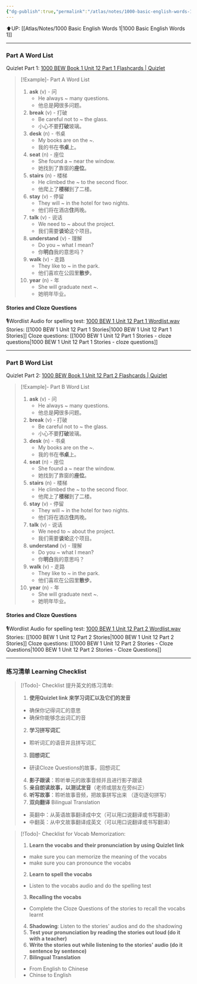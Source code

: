 ```yaml
---
{"dg-publish":true,"permalink":"/atlas/notes/1000-basic-english-words-1-unit-12/"}
---
```


⬆️UP: [[Atlas/Notes/1000 Basic English Words 1\|1000 Basic English Words 1]]

---
### Part A Word List
Quizlet Part 1: [1000 BEW Book 1 Unit 12 Part 1 Flashcards | Quizlet](https://quizlet.com/my/938425437/1000-bew-book-1-unit-12-part-1-flash-cards/?i=1vbzw5&x=1jqt)

> [!Example]- Part A Word List
> 1. **ask** (v) - 问  
>     - He always ~ many questions.  
>     - 他总是**问**很多问题。
> 2. **break** (v) - 打破  
>     - Be careful not to ~ the glass.  
>     - 小心不要**打破**玻璃。
> 3. **desk** (n) - 书桌  
>     - My books are on the ~.  
>     - 我的书在**书桌**上。
> 4. **seat** (n) - 座位  
>     - She found a ~ near the window.  
>     - 她找到了靠窗的**座位**。
> 5. **stairs** (n) - 楼梯  
>     - He climbed the ~ to the second floor.  
>     - 他爬上了**楼梯**到了二楼。
> 6. **stay** (v) - 停留  
>     - They will ~ in the hotel for two nights.  
>     - 他们将在酒店**住**两晚。
> 7. **talk** (v) - 说话  
>     - We need to ~ about the project.  
>     - 我们需要**谈论**这个项目。
> 8. **understand** (v) - 理解  
>     - Do you ~ what I mean?  
>     - 你**明白**我的意思吗？
> 9. **walk** (v) - 走路  
>     - They like to ~ in the park.  
>     - 他们喜欢在公园里**散步**。
> 10. **year** (n) - 年  
>     - She will graduate next ~.  
>     - 她明年毕业。

#### Stories and Cloze Questions
🎙️Wordlist Audio for spelling test: [1000 BEW 1 Unit 12 Part 1 Wordlist.wav]()
Stories: [[1000 BEW 1 Unit 12 Part 1 Stories\|1000 BEW 1 Unit 12 Part 1 Stories]]
Cloze questions: [[1000 BEW 1 Unit 12 Part 1 Stories - cloze questions\|1000 BEW 1 Unit 12 Part 1 Stories - cloze questions]]

---
### Part B Word List
Quizlet Part 2: [1000 BEW Book 1 Unit 12 Part 2 Flashcards | Quizlet](https://quizlet.com/my/938425422/1000-bew-book-1-unit-12-part-2-flash-cards/?i=1vbzw5&x=1jqt)

> [!Example]- Part B Word List
> 1. **ask** (v) - 问  
>     - He always ~ many questions.  
>     - 他总是**问**很多问题。
> 2. **break** (v) - 打破  
>     - Be careful not to ~ the glass.  
>     - 小心不要**打破**玻璃。
> 3. **desk** (n) - 书桌  
>     - My books are on the ~.  
>     - 我的书在**书桌**上。
> 4. **seat** (n) - 座位  
>     - She found a ~ near the window.  
>     - 她找到了靠窗的**座位**。
> 5. **stairs** (n) - 楼梯  
>     - He climbed the ~ to the second floor.  
>     - 他爬上了**楼梯**到了二楼。
> 6. **stay** (v) - 停留  
>     - They will ~ in the hotel for two nights.  
>     - 他们将在酒店**住**两晚。
> 7. **talk** (v) - 说话  
>     - We need to ~ about the project.  
>     - 我们需要**谈论**这个项目。
> 8. **understand** (v) - 理解  
>     - Do you ~ what I mean?  
>     - 你**明白**我的意思吗？
> 9. **walk** (v) - 走路  
>     - They like to ~ in the park.  
>     - 他们喜欢在公园里**散步**。
> 10. **year** (n) - 年  
>     - She will graduate next ~.  
>     - 她明年毕业。
#### Stories and Cloze Questions
🎙️Wordlist Audio for spelling test: [1000 BEW 1 Unit 12 Part 2 Wordlist.wav]()
Stories: [[1000 BEW 1 Unit 12 Part 2 Stories\|1000 BEW 1 Unit 12 Part 2 Stories]]
Cloze questions: [[1000 BEW 1 Unit 12 Part 2 Stories - Cloze Questions\|1000 BEW 1 Unit 12 Part 2 Stories - Cloze Questions]]


---- 
### 练习清单 Learning Checklist

> [!Todo]- Checklist 提升英文的练习清单:
> 1. **使用Quizlet link 来学习词汇以及它们的发音** 
>	- 确保你记得词汇的意思 
>	- 确保你能够念出词汇的音 
> 2. **学习拼写词汇** 
>	- 聆听词汇的语音并且拼写词汇 
> 3. **回想词汇**
>	- 研读Cloze Questions的故事，回想词汇 
> 4. **影子跟读**：聆听单元的故事音频并且进行影子跟读 
> 5. **亲自朗读故事，以测试发音**（老师或朋友在旁纠正）
> 6. **听写故事**：聆听故事音频，把故事拼写出来 （逐句逐句拼写）
> 7. **双向翻译** Bilingual Translation 
>	- 英翻中：从英语故事翻译成中文（可以用口说翻译或书写翻译）
>	- 中翻英：从中文故事翻译成英文（可以用口说翻译或书写翻译）

> [!Todo]- Checklist for Vocab Memorization:
> 
> 1. **Learn the vocabs and their pronunciation by using Quizlet link**
>	- make sure you can memorize the meaning of the vocabs
>	- make sure you can pronounce the vocabs
> 2. **Learn to spell the vocabs**
>	- Listen to the vocabs audio and do the spelling test
> 3. **Recalling the vocabs**
>	- Complete the Cloze Questions of the stories to recall the vocabs learnt
> 4. **Shadowing**: Listen to the stories' audios and do the shadowing
> 5. **Test your pronunciation by reading the stories out loud (do it with a teacher)**
> 6. **Write the stories out while listening to the stories' audio (do it sentence by sentence)**
> 7. **Bilingual Translation** 
> 	- From English to Chinese
> 	- Chinse to English


